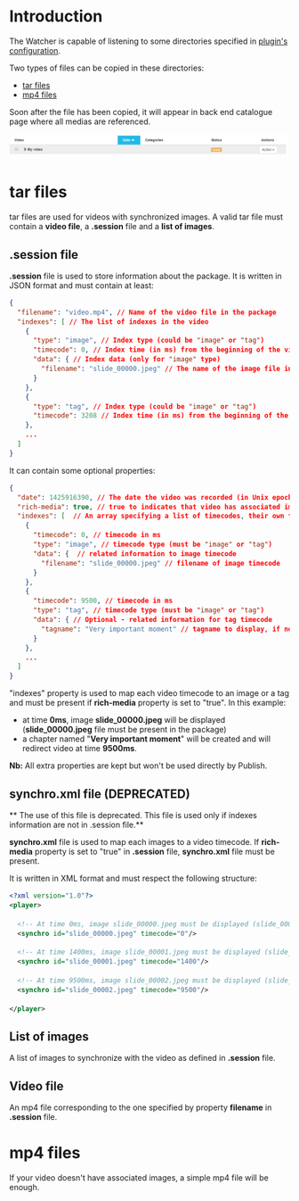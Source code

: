 # Introduction

The Watcher is capable of listening to some directories specified in [plugin's configuration](advanced-configuration.md).

Two types of files can be copied in these directories:

- [tar files](#tar-files)
- [mp4 files](#mp4-files)

Soon after the file has been copied, it will appear in back end catalogue page where all medias are referenced.

![Back end catalogue video](images/screenshots/back-end-catalogue-video.jpg)

# tar files

tar files are used for videos with synchronized images. A valid tar file must contain a **video file**, a **.session** file and a **list of images**.

## .session file

**.session** file is used to store information about the package. It is written in JSON format and must contain at least:

```json
{
  "filename": "video.mp4", // Name of the video file in the package
  "indexes": [ // The list of indexes in the video
    {
      "type": "image", // Index type (could be "image" or "tag")
      "timecode": 0, // Index time (in ms) from the beginning of the video
      "data": { // Index data (only for "image" type)
        "filename": "slide_00000.jpeg" // The name of the image file in the tar
      }
    },
    {
      "type": "tag", // Index type (could be "image" or "tag")
      "timecode": 3208 // Index time (in ms) from the beginning of the video
    },
    ...
  ]
}
```

It can contain some optional properties:

```json
{
  "date": 1425916390, // The date the video was recorded (in Unix epoch time)
  "rich-media": true, // true to indicates that video has associated images ("indexes" property must be present)
  "indexes": [  // An array specifying a list of timecodes, their own type and data associated.
    {
      "timecode": 0, // timecode in ms
      "type": "image", // timecode type (must be "image" or "tag")
      "data": {  // related information to image timecode
        "filename": "slide_00000.jpeg" // filename of image timecode
      }
    },
    {
      "timecode": 9500, // timecode in ms
      "type": "tag", // timecode type (must be "image" or "tag")
      "data": { // Optional - related information for tag timecode
        "tagname": "Very important moment" // tagname to display, if not defined, will be replaced by 'Tag N' where N is the number of the tag
      }
    },
    ...
  ]
}
```
"indexes" property is used to map each video timecode to an image or a tag and must be present if **rich-media** property is set to "true". In this example:

- at time **0ms**, image **slide_00000.jpeg** will be displayed (**slide_00000.jpeg** file must be present in the package)
- a chapter named "**Very important moment**" will be created and will redirect video at time **9500ms**.

**Nb:** All extra properties are kept but won't be used directly by Publish.

## synchro.xml file **(DEPRECATED)**

** The use of this file is deprecated.
This file is used only if indexes information are not in .session file.**

**synchro.xml** file is used to map each images to a video timecode. If **rich-media** property is set to "true" in **.session** file, **synchro.xml** file must be present.

It is written in XML format and must respect the following structure:

```xml
<?xml version="1.0"?>
<player>

  <!-- At time 0ms, image slide_00000.jpeg must be displayed (slide_00000.jpeg must be present in the package) -->
  <synchro id="slide_00000.jpeg" timecode="0"/>

  <!-- At time 1400ms, image slide_00001.jpeg must be displayed (slide_00001.jpeg must be present in the package) -->
  <synchro id="slide_00001.jpeg" timecode="1400"/>

  <!-- At time 9500ms, image slide_00002.jpeg must be displayed (slide_00002.jpeg must be present in the package) -->
  <synchro id="slide_00002.jpeg" timecode="9500"/>

</player>
```

## List of images

A list of images to synchronize with the video as defined in **.session** file.

## Video file

An mp4 file corresponding to the one specified by property **filename** in **.session** file.


# mp4 files

If your video doesn't have associated images, a simple mp4 file will be enough.
